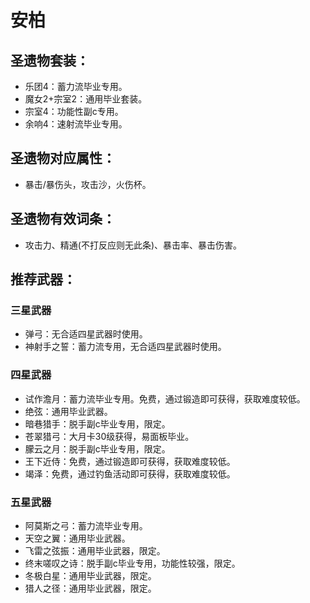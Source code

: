 # 安柏

## 圣遗物套装：
- 乐团4：蓄力流毕业专用。
- 魔女2+宗室2：通用毕业套装。
- 宗室4：功能性副c专用。
- 余响4：速射流毕业专用。

## 圣遗物对应属性：
- 暴击/暴伤头，攻击沙，火伤杯。

## 圣遗物有效词条：
- 攻击力、精通(不打反应则无此条)、暴击率、暴击伤害。

## 推荐武器：
### 三星武器
- 弹弓：无合适四星武器时使用。
- 神射手之誓：蓄力流专用，无合适四星武器时使用。

### 四星武器
- 试作澹月：蓄力流毕业专用。免费，通过锻造即可获得，获取难度较低。
- 绝弦：通用毕业武器。
- 暗巷猎手：脱手副c毕业专用，限定。
- 苍翠猎弓：大月卡30级获得，易面板毕业。
- 朦云之月：脱手副c毕业专用，限定。
- 王下近侍：免费，通过锻造即可获得，获取难度较低。
- 竭泽：免费，通过钓鱼活动即可获得，获取难度较低。

### 五星武器
- 阿莫斯之弓：蓄力流毕业专用。
- 天空之翼：通用毕业武器。
- 飞雷之弦振：通用毕业武器，限定。
- 终末嗟叹之诗：脱手副c毕业专用，功能性较强，限定。
- 冬极白星：通用毕业武器，限定。
- 猎人之径：通用毕业武器，限定。


